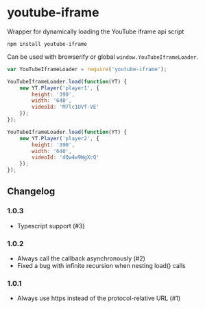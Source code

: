 # youtube-iframe
Wrapper for dynamically loading the YouTube iframe api script

```
npm install youtube-iframe
```

Can be used with browserify or global `window.YouTubeIframeLoader`.


```js
var YouTubeIframeLoader = require('youtube-iframe');

YouTubeIframeLoader.load(function(YT) {
	new YT.Player('player1', {
		height: '390',
		width: '640',
		videoId: 'M7lc1UVf-VE'
	});
});

YouTubeIframeLoader.load(function(YT) {
	new YT.Player('player2', {
		height: '390',
		width: '640',
		videoId: 'dQw4w9WgXcQ'
	});
});
```


## Changelog

### 1.0.3

* Typescript support (#3)

### 1.0.2

* Always call the callback asynchronously (#2)
* Fixed a bug with infinite recursion when nesting load() calls

### 1.0.1

* Always use https instead of the protocol-relative URL (#1)